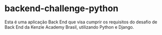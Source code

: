 # backend-challenge-python
Esta é uma aplicação Back End que visa cumprir os requisitos do desafio de Back End da Kenzie Academy Brasil, utilizando Python e Django.
